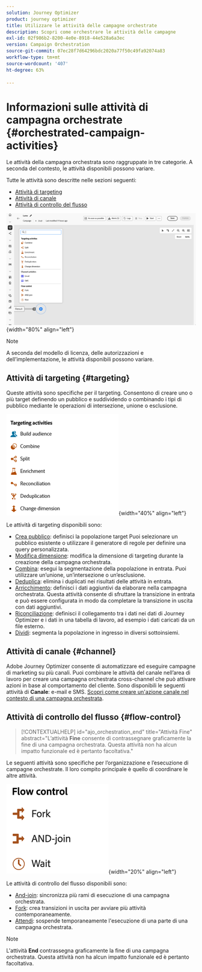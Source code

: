 ```yaml
---
solution: Journey Optimizer
product: journey optimizer
title: Utilizzare le attività delle campagne orchestrate
description: Scopri come orchestrare le attività delle campagne
exl-id: 02f986b2-8200-4e0e-8918-44e528a6a3ec
version: Campaign Orchestration
source-git-commit: 07ec28f7d64296bdc2020a77f50c49fa92074a83
workflow-type: tm+mt
source-wordcount: '407'
ht-degree: 63%

---
```



# Informazioni sulle attività di campagna orchestrate {#orchestrated-campaign-activities}

Le attività della campagna orchestrata sono raggruppate in tre categorie. A seconda del contesto, le attività disponibili possono variare.

Tutte le attività sono descritte nelle sezioni seguenti:

* [Attività di targeting](#targeting)
* [Attività di canale](#channel)
* [Attività di controllo del flusso](#flow-control)

![Elenco delle attività disponibili nell’area di lavoro](../assets/orchestrated-activities.png){width="80%" align="left"}


>[!NOTE]
>
>A seconda del modello di licenza, delle autorizzazioni e dell’implementazione, le attività disponibili possono variare.

## Attività di targeting {#targeting}

Queste attività sono specifiche per il targeting. Consentono di creare uno o più target definendo un pubblico e suddividendo o combinando i tipi di pubblico mediante le operazioni di intersezione, unione o esclusione.

![Elenco delle attività di targeting](../assets/targeting-activities.png){width="40%" align="left"}

Le attività di targeting disponibili sono:

* [Crea pubblico](build-audience.md): definisci la popolazione target Puoi selezionare un pubblico esistente o utilizzare il generatore di regole per definire una query personalizzata.
* [Modifica dimensione](change-dimension.md): modifica la dimensione di targeting durante la creazione della campagna orchestrata.
* [Combina](combine.md): esegui la segmentazione della popolazione in entrata. Puoi utilizzare un’unione, un’intersezione o un’esclusione.
* [Deduplica](deduplication.md): elimina i duplicati nei risultati delle attività in entrata.
* [Arricchimento](enrichment.md): definisci i dati aggiuntivi da elaborare nella campagna orchestrata. Questa attività consente di sfruttare la transizione in entrata e può essere configurata in modo da completare la transizione in uscita con dati aggiuntivi.
* [Riconciliazione](reconciliation.md): definisci il collegamento tra i dati nei dati di Journey Optimizer e i dati in una tabella di lavoro, ad esempio i dati caricati da un file esterno.
* [Dividi](split.md): segmenta la popolazione in ingresso in diversi sottoinsiemi.

## Attività di canale {#channel}

Adobe Journey Optimizer consente di automatizzare ed eseguire campagne di marketing su più canali. Puoi combinare le attività del canale nell’area di lavoro per creare una campagna orchestrata cross-channel che può attivare azioni in base al comportamento del cliente. Sono disponibili le seguenti attività di **Canale**: e-mail e SMS. [Scopri come creare un&#39;azione canale nel contesto di una campagna orchestrata](channels.md).

## Attività di controllo del flusso {#flow-control}

>[!CONTEXTUALHELP]
>id="ajo_orchestration_end"
>title="Attività Fine"
>abstract="L’attività **Fine** consente di contrassegnare graficamente la fine di una campagna orchestrata. Questa attività non ha alcun impatto funzionale ed è pertanto facoltativa."

Le seguenti attività sono specifiche per l’organizzazione e l’esecuzione di campagne orchestrate. Il loro compito principale è quello di coordinare le altre attività.

![Elenco delle attività di controllo del flusso](../assets/flow-control-activities.png){width="20%" align="left"}

Le attività di controllo del flusso disponibili sono:

* [And-join](and-join.md): sincronizza più rami di esecuzione di una campagna orchestrata.
* [Fork](fork.md): crea transizioni in uscita per avviare più attività contemporaneamente.
* [Attendi](wait.md): sospende temporaneamente l&#39;esecuzione di una parte di una campagna orchestrata.
  <!--* [Test](test.md): Enable transitions based on specified conditions.-->

>[!NOTE]
>L&#39;attività **End** contrassegna graficamente la fine di una campagna orchestrata. Questa attività non ha alcun impatto funzionale ed è pertanto facoltativa.
